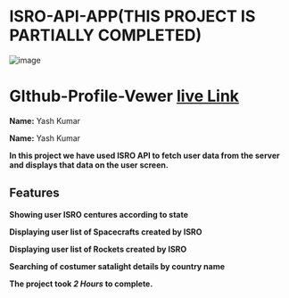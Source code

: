 # ISRO-API-APP(THIS PROJECT IS PARTIALLY COMPLETED)
![image](https://img.shields.io/badge/github-black)


# GIthub-Profile-Vewer [live Link](https://glowing-dusk-731b48.netlify.app/)


**Name:** Yash Kumar

**Name:** Yash Kumar

**In this project we have used ISRO API to fetch user data from the server and displays that data on the user screen.**

## Features
**Showing user ISRO centures according to state**

**Displaying user list of Spacecrafts created by ISRO**

**Displaying user list of Rockets created by ISRO**

**Searching of costumer satalight details by country name**


**The project took ***2 Hours*** to complete.** 

